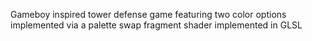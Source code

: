 Gameboy inspired tower defense game featuring two color options implemented via a palette swap fragment shader implemented in GLSL
